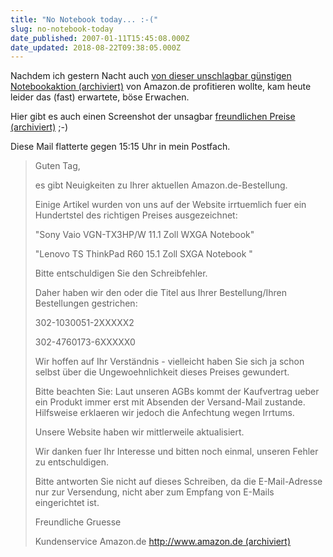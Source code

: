 ```yaml
---
title: "No Notebook today... :-("
slug: no-notebook-today
date_published: 2007-01-11T15:45:08.000Z
date_updated: 2018-08-22T09:38:05.000Z
---
```


Nachdem ich gestern Nacht auch [von dieser unschlagbar günstigen Notebookaktion (archiviert)](http://web.archive.org/web/20080125084643/http://visualhype.de:80/konsum/notebooks-fuer-unter-20-bei-amazon/346/) von Amazon.de profitieren wollte, kam heute leider das (fast) erwartete, böse Erwachen.

Hier gibt es auch einen Screenshot der unsagbar [freundlichen Preise (archiviert)](http://web.archive.org/web/20070223225739/http://img153.imageshack.us:80/img153/6313/amazonts3.jpg) ;-)

Diese Mail flatterte gegen 15:15 Uhr in mein Postfach.

> Guten Tag,
> 
> es gibt Neuigkeiten zu Ihrer aktuellen Amazon.de-Bestellung.
> 
> Einige Artikel wurden von uns auf der Website irrtuemlich fuer ein
> Hundertstel des richtigen Preises ausgezeichnet:
> 
> "Sony Vaio VGN-TX3HP/W 11.1 Zoll WXGA Notebook"
> 
> "Lenovo TS ThinkPad R60 15.1 Zoll SXGA Notebook "
> 
> Bitte entschuldigen Sie den Schreibfehler.
> 
> Daher haben wir den oder die Titel aus Ihrer Bestellung/Ihren
> Bestellungen gestrichen:
> 
> 302-1030051-2XXXXX2
> 
> 302-4760173-6XXXXX0
> 
> Wir hoffen auf Ihr Verständnis - vielleicht haben Sie sich ja schon
> selbst über die Ungewoehnlichkeit dieses Preises gewundert.
> 
> Bitte beachten Sie: Laut unseren AGBs kommt der Kaufvertrag ueber ein
> Produkt immer erst mit Absenden der Versand-Mail zustande. Hilfsweise
> erklaeren wir jedoch die Anfechtung wegen Irrtums.
> 
> Unsere Website haben wir mittlerweile aktualisiert.
> 
> Wir danken fuer Ihr Interesse und bitten noch einmal, unseren Fehler
> zu entschuldigen.
> 
> Bitte antworten Sie nicht auf dieses Schreiben, da die E-Mail-Adresse
> nur zur Versendung, nicht aber zum Empfang von E-Mails eingerichtet
> ist.
> 
> Freundliche Gruesse
> 
> Kundenservice Amazon.de
> [http://www.amazon.de (archiviert)](http://web.archive.org/web/20050919101534/http://www.amazon.de)

